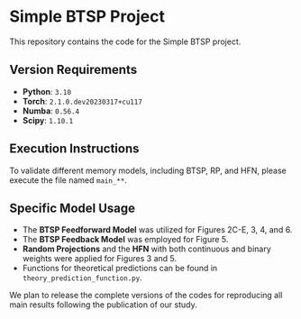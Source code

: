
# Simple BTSP Project

This repository contains the code for the Simple BTSP project.

## Version Requirements
- **Python**: `3.10`
- **Torch**: `2.1.0.dev20230317+cu117`
- **Numba**: `0.56.4`
- **Scipy**: `1.10.1`

## Execution Instructions
To validate different memory models, including BTSP, RP, and HFN, please execute the file named `main_**`.

## Specific Model Usage
- The **BTSP Feedforward Model** was utilized for Figures 2C-E, 3, 4, and 6.
- The **BTSP Feedback Model** was employed for Figure 5.
- **Random Projections** and the **HFN** with both continuous and binary weights were applied for Figures 3 and 5.
- Functions for theoretical predictions can be found in `theory_prediction_function.py`.


We plan to release the complete versions of the codes for reproducing all main results following the publication of our study.
